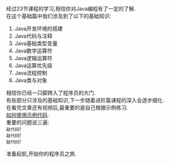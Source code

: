 经过23节课程的学习,相信你对Java编程有了一定的了解.   
在这个基础篇中我们涉及到了以下的基础知识:   

1. Java开发环境的搭建
2. Java代码与注释
3. Java基础类型变量
4. Java数学运算符
5. Java逻辑运算符
6. Java运算优先级
7. Java流程控制
8. Java类与对象

相信你已经一只脚跨入了程序员的大门.   
有些部分只涉及的基础知识,下一步随着进阶篇课程的深入会逐步细化.   
在看完文章还有视频后,最重要的是自己根据示例练习.   
[如何使用示例代码](dashidan.com).   
重要的问题说三遍:   
`敲代码`!   
`敲代码`!   
`敲代码`!   

准备起航,开始你的程序员之旅.   